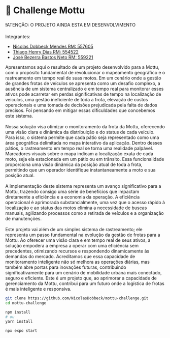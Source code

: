 # 🛵 Challenge Mottu

❗ATENÇÃO: O PROJETO AINDA ESTA EM DESENVOLVIMENTO

Integrantes:
+ [Nicolas Dobbeck Mendes RM: 557605](https://github.com/NicolasDobbeck)
+ [Thiago Henry Dias RM: 554522](https://github.com/lavithiluan)
+ [José Bezerra Bastos Neto RM: 559221](https://github.com/jjosebastos)

Apresentamos aqui o resultado de um projeto desenvolvido para a Mottu, com o propósito fundamental de revolucionar o mapeamento geográfico e o rastreamento em tempo real de suas motos. Em um cenário onde a gestão de grandes frotas de veículos se apresenta como um desafio complexo, a ausência de um sistema centralizado e em tempo real para monitorar esses ativos pode acarretar em perdas significativas de tempo na localização de veículos, uma gestão ineficiente de toda a frota, elevação de custos operacionais e uma tomada de decisões prejudicada pela falta de dados precisos. Foi pensando em mitigar essas dificuldades que concebemos este sistema.<br> <br>
Nossa solução visa otimizar o monitoramento da frota da Mottu, oferecendo uma visão clara e dinâmica da distribuição e do status de cada veículo. Para isso, o sistema permite que cada pátio seja representado como uma área geográfica delimitada no mapa interativo da aplicação. Dentro desses pátios, o rastreamento em tempo real se torna uma realidade palpável. Marcadores visuais sobre o mapa indicam a localização exata de cada moto, seja ela estacionada em um pátio ou em trânsito. Essa funcionalidade proporciona uma visão dinâmica da posição atual de toda a frota, permitindo que um operador identifique instantaneamente a moto e sua posição atual.<br><br>
A implementação deste sistema representa um avanço significativo para a Mottu, trazendo consigo uma série de benefícios que impactam diretamente a eficiência e a economia da operação. A eficiência operacional é aprimorada substancialmente, uma vez que o acesso rápido à localização e ao status das motos elimina a necessidade de buscas manuais, agilizando processos como a retirada de veículos e a organização de manutenções.<br><br>
Este projeto vai além de um simples sistema de rastreamento; ele representa um passo fundamental na evolução da gestão de frotas para a Mottu. Ao oferecer uma visão clara e em tempo real de seus ativos, a solução empodera a empresa a operar com uma eficiência sem precedentes, otimizando recursos e respondendo dinamicamente às demandas do mercado. Acreditamos que essa capacidade de monitoramento inteligente não só melhora as operações diárias, mas também abre portas para inovações futuras, contribuindo significativamente para um cenário de mobilidade urbana mais conectado, seguro e eficiente. Este é um projeto que, ao aprimorar a capacidade de gerenciamento da Mottu, contribui para um futuro onde a logística de frotas é mais inteligente e responsiva.

```bash
git clone https://github.com/NicolasDobbeck/mottu-challenge.git
cd mottu-challenge
```
```bash
npm install
# ou
yarn install
```

```bash
npx expo start
```
